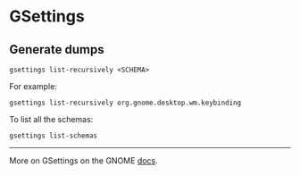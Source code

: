 # GSettings

## Generate dumps

```shell
gsettings list-recursively <SCHEMA>
```

For example:

```shell
gsettings list-recursively org.gnome.desktop.wm.keybinding
```

To list all the schemas:

```shell
gsettings list-schemas
```

---

More on GSettings on the GNOME [docs](https://wiki.gnome.org/HowDoI/GSettings).
